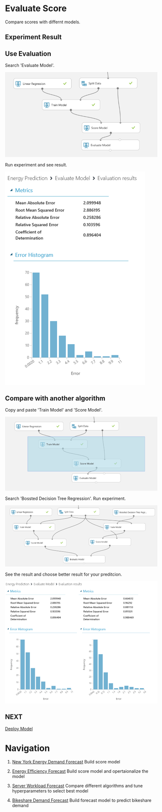 # Evaluate Score

Compare scores with differnt models.

## Experiment Result

## Use Evaluation 

Search 'Evaluate Model'.

![Train Model](../images/22.png)

Run experiment and see result.

![Train Model](../images/23.png)

## Compare with another algorithm

Copy and paste 'Train Model' and 'Score Model'.

![Train Model](../images/24.png)

Search 'Bossted Decision Tree Regression'. Run experiment.

![Train Model](../images/25.png)

See the result and choose better result for your preditcion.

![Train Model](../images/26.png)


## NEXT
[Deploy Model](./02.04.DeployModel.md)

# Navigation

1. <a href="https://github.com/xlegend1024/az-mlstudio-hol/blob/master/NYCEnergyForecast/01.01.NYCEnergyForecast.md" target="_blank">New York Energy Demand Forecast</a>
Build score model

1. <a href="https://github.com/xlegend1024/az-mlstudio-hol/blob/master/EnergyEfficiency/02.01.EnergyEfficiency.md" target="_blank">Energy Efficiency Forecast</a>
Build score model and opertaionalize the model

1. <a href="https://github.com/xlegend1024/az-mlstudio-hol/blob/master/ServerWorkloadForecast/03.01.ServerWorkLoadForecast.md" target="_blank">Server Workload Forecast</a>
Compare different algorithms and tune hyperparameters to select best model 

1. <a href="https://github.com/xlegend1024/az-mlstudio-hol/blob/master/ServerWorkloadForecast/04.01.BikeshareDemandForecast.md" target="_blank">Bikeshare Demand Forecast</a>
Build forecast model to predict bikeshare demand
